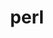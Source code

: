 ---
title: "perl"
layout: cache
categories: [package, develop-2024-11-10]
meta: {"versions": ["5.40.0"], "compilers": ["apple-clang@=15.0.0", "cce@=15.0.1", "gcc@=10.2.1", "gcc@=11.1.0", "gcc@=11.4.0", "gcc@=12.3.0", "gcc@=12.4.0", "gcc@=13.2.0", "gcc@=7.3.1", "gcc@=7.5.0", "gcc@=9.4.0", "oneapi@=2024.1.0", "oneapi@=2024.2.1"], "oss": ["amzn2", "centos7", "rhel8", "ubuntu18.04", "ubuntu20.04", "ubuntu22.04", "ubuntu24.04", "ventura"], "platforms": ["darwin", "linux"], "targets": ["aarch64", "neoverse_n1", "neoverse_v1", "neoverse_v2", "ppc64le", "x86_64_v3", "x86_64_v4", "zen4"], "stacks": ["aws-isc", "aws-isc-aarch64", "aws-pcluster-neoverse_v1", "aws-pcluster-x86_64_v4", "build_systems", "data-vis-sdk", "developer-tools-darwin", "developer-tools-manylinux2014", "e4s", "e4s-cray-rhel", "e4s-neoverse-v2", "e4s-neoverse_v1", "e4s-oneapi", "e4s-power", "e4s-rocm-external", "ml-darwin-aarch64-mps", "ml-linux-aarch64-cpu", "ml-linux-aarch64-cuda", "ml-linux-x86_64-cpu", "ml-linux-x86_64-cuda", "ml-linux-x86_64-rocm", "radiuss", "radiuss-aws", "radiuss-aws-aarch64", "root", "tutorial"], "num_specs": 33, "num_specs_by_stack": {"developer-tools-darwin": 1, "root": 33, "ml-darwin-aarch64-mps": 1, "aws-isc-aarch64": 2, "radiuss-aws-aarch64": 4, "aws-pcluster-neoverse_v1": 2, "aws-pcluster-x86_64_v4": 4, "radiuss-aws": 2, "aws-isc": 1, "developer-tools-manylinux2014": 1, "e4s-cray-rhel": 2, "build_systems": 1, "radiuss": 2, "e4s-power": 2, "data-vis-sdk": 2, "e4s-neoverse_v1": 2, "e4s-neoverse-v2": 2, "e4s": 2, "tutorial": 2, "e4s-rocm-external": 1, "e4s-oneapi": 2, "ml-linux-aarch64-cpu": 1, "ml-linux-aarch64-cuda": 1, "ml-linux-x86_64-rocm": 1, "ml-linux-x86_64-cpu": 1, "ml-linux-x86_64-cuda": 1}}
spec_details: [{"hash": "eau6i7hb6bgzoj7vo7nlkkh7ktgrtiao", "compiler": "apple-clang@=15.0.0", "versions": ["5.40.0"], "os": "ventura", "platform": "darwin", "target": "aarch64", "variants": ["build_system=generic", "+cpanm", "+opcode", "+open", "+shared", "+threads"], "stacks": ["developer-tools-darwin", "root", "ml-darwin-aarch64-mps"], "size": "-", "tarball": "https://binaries.spack.io/develop-2024-11-10/build_cache/darwin-ventura-aarch64/apple-clang-15.0.0/perl-5.40.0/darwin-ventura-aarch64-apple-clang-15.0.0-perl-5.40.0-eau6i7hb6bgzoj7vo7nlkkh7ktgrtiao.spack"}, {"hash": "raoqwejxogfctypbptzzarlu4rh6yrlx", "compiler": "gcc@=7.3.1", "versions": ["5.40.0"], "os": "amzn2", "platform": "linux", "target": "aarch64", "variants": ["build_system=generic", "+cpanm", "+opcode", "+open", "+shared", "+threads"], "stacks": ["aws-isc-aarch64", "radiuss-aws-aarch64", "root"], "size": "-", "tarball": "https://binaries.spack.io/develop-2024-11-10/build_cache/linux-amzn2-aarch64/gcc-7.3.1/perl-5.40.0/linux-amzn2-aarch64-gcc-7.3.1-perl-5.40.0-raoqwejxogfctypbptzzarlu4rh6yrlx.spack"}, {"hash": "zssj4sot2pbdfvlll3u3mglllokgxhjq", "compiler": "gcc@=7.3.1", "versions": ["5.40.0"], "os": "amzn2", "platform": "linux", "target": "aarch64", "variants": ["build_system=generic", "+cpanm", "+opcode", "+open", "+shared", "+threads"], "stacks": ["radiuss-aws-aarch64", "root"], "size": "-", "tarball": "https://binaries.spack.io/develop-2024-11-10/build_cache/linux-amzn2-aarch64/gcc-7.3.1/perl-5.40.0/linux-amzn2-aarch64-gcc-7.3.1-perl-5.40.0-zssj4sot2pbdfvlll3u3mglllokgxhjq.spack"}, {"hash": "gz36aa75zoafppfwrsyx4dcas2an6bh4", "compiler": "gcc@=12.4.0", "versions": ["5.40.0"], "os": "amzn2", "platform": "linux", "target": "neoverse_n1", "variants": ["build_system=generic", "+cpanm", "+opcode", "+open", "+shared", "+threads"], "stacks": ["aws-pcluster-neoverse_v1", "root"], "size": "-", "tarball": "https://binaries.spack.io/develop-2024-11-10/build_cache/linux-amzn2-neoverse_n1/gcc-12.4.0/perl-5.40.0/linux-amzn2-neoverse_n1-gcc-12.4.0-perl-5.40.0-gz36aa75zoafppfwrsyx4dcas2an6bh4.spack"}, {"hash": "im3mcp2fopue2sbr3u5542d3ceyytkls", "compiler": "gcc@=7.3.1", "versions": ["5.40.0"], "os": "amzn2", "platform": "linux", "target": "neoverse_n1", "variants": ["build_system=generic", "+cpanm", "+opcode", "+open", "+shared", "+threads"], "stacks": ["aws-isc-aarch64", "radiuss-aws-aarch64", "root"], "size": "-", "tarball": "https://binaries.spack.io/develop-2024-11-10/build_cache/linux-amzn2-neoverse_n1/gcc-7.3.1/perl-5.40.0/linux-amzn2-neoverse_n1-gcc-7.3.1-perl-5.40.0-im3mcp2fopue2sbr3u5542d3ceyytkls.spack"}, {"hash": "c3g3zb5jq52wsr55kayrv54ekpto5gob", "compiler": "gcc@=7.3.1", "versions": ["5.40.0"], "os": "amzn2", "platform": "linux", "target": "neoverse_n1", "variants": ["build_system=generic", "+cpanm", "+opcode", "+open", "+shared", "+threads"], "stacks": ["radiuss-aws-aarch64", "root"], "size": "-", "tarball": "https://binaries.spack.io/develop-2024-11-10/build_cache/linux-amzn2-neoverse_n1/gcc-7.3.1/perl-5.40.0/linux-amzn2-neoverse_n1-gcc-7.3.1-perl-5.40.0-c3g3zb5jq52wsr55kayrv54ekpto5gob.spack"}, {"hash": "eew5vmaft4gan2pgdqibgshwxwpktibq", "compiler": "gcc@=12.4.0", "versions": ["5.40.0"], "os": "amzn2", "platform": "linux", "target": "neoverse_v1", "variants": ["build_system=generic", "+cpanm", "+opcode", "+open", "+shared", "+threads"], "stacks": ["aws-pcluster-neoverse_v1", "root"], "size": "-", "tarball": "https://binaries.spack.io/develop-2024-11-10/build_cache/linux-amzn2-neoverse_v1/gcc-12.4.0/perl-5.40.0/linux-amzn2-neoverse_v1-gcc-12.4.0-perl-5.40.0-eew5vmaft4gan2pgdqibgshwxwpktibq.spack"}, {"hash": "u3i7v54w5afp6qa22a4yc5tvah2ppdo2", "compiler": "gcc@=12.4.0", "versions": ["5.40.0"], "os": "amzn2", "platform": "linux", "target": "x86_64_v3", "variants": ["build_system=generic", "+cpanm", "+opcode", "+open", "+shared", "+threads"], "stacks": ["root", "aws-pcluster-x86_64_v4"], "size": "-", "tarball": "https://binaries.spack.io/develop-2024-11-10/build_cache/linux-amzn2-x86_64_v3/gcc-12.4.0/perl-5.40.0/linux-amzn2-x86_64_v3-gcc-12.4.0-perl-5.40.0-u3i7v54w5afp6qa22a4yc5tvah2ppdo2.spack"}, {"hash": "nvtvxt62tm6khyikvbqkey2f4avezbxq", "compiler": "gcc@=7.3.1", "versions": ["5.40.0"], "os": "amzn2", "platform": "linux", "target": "x86_64_v3", "variants": ["build_system=generic", "+cpanm", "+opcode", "+open", "+shared", "+threads"], "stacks": ["radiuss-aws", "root", "aws-isc"], "size": "-", "tarball": "https://binaries.spack.io/develop-2024-11-10/build_cache/linux-amzn2-x86_64_v3/gcc-7.3.1/perl-5.40.0/linux-amzn2-x86_64_v3-gcc-7.3.1-perl-5.40.0-nvtvxt62tm6khyikvbqkey2f4avezbxq.spack"}, {"hash": "hogs54jtirkesjbbeijnho6q5rv7gtpi", "compiler": "gcc@=7.3.1", "versions": ["5.40.0"], "os": "amzn2", "platform": "linux", "target": "x86_64_v3", "variants": ["build_system=generic", "+cpanm", "+opcode", "+open", "+shared", "+threads"], "stacks": ["root", "radiuss-aws"], "size": "-", "tarball": "https://binaries.spack.io/develop-2024-11-10/build_cache/linux-amzn2-x86_64_v3/gcc-7.3.1/perl-5.40.0/linux-amzn2-x86_64_v3-gcc-7.3.1-perl-5.40.0-hogs54jtirkesjbbeijnho6q5rv7gtpi.spack"}, {"hash": "khgrgc33tjspfwsphs3773vokra3zwqt", "compiler": "oneapi@=2024.1.0", "versions": ["5.40.0"], "os": "amzn2", "platform": "linux", "target": "x86_64_v3", "variants": ["build_system=generic", "+cpanm", "+opcode", "+open", "+shared", "+threads"], "stacks": ["root", "aws-pcluster-x86_64_v4"], "size": "-", "tarball": "https://binaries.spack.io/develop-2024-11-10/build_cache/linux-amzn2-x86_64_v3/oneapi-2024.1.0/perl-5.40.0/linux-amzn2-x86_64_v3-oneapi-2024.1.0-perl-5.40.0-khgrgc33tjspfwsphs3773vokra3zwqt.spack"}, {"hash": "the2jmlxu2arfg3frcdga6tdvqr463lo", "compiler": "gcc@=12.4.0", "versions": ["5.40.0"], "os": "amzn2", "platform": "linux", "target": "x86_64_v4", "variants": ["build_system=generic", "+cpanm", "+opcode", "+open", "+shared", "+threads"], "stacks": ["root", "aws-pcluster-x86_64_v4"], "size": "-", "tarball": "https://binaries.spack.io/develop-2024-11-10/build_cache/linux-amzn2-x86_64_v4/gcc-12.4.0/perl-5.40.0/linux-amzn2-x86_64_v4-gcc-12.4.0-perl-5.40.0-the2jmlxu2arfg3frcdga6tdvqr463lo.spack"}, {"hash": "ixwf6zcm5dxwfdha5gpewrhzs2yvhwj6", "compiler": "oneapi@=2024.1.0", "versions": ["5.40.0"], "os": "amzn2", "platform": "linux", "target": "x86_64_v4", "variants": ["build_system=generic", "+cpanm", "+opcode", "+open", "+shared", "+threads"], "stacks": ["root", "aws-pcluster-x86_64_v4"], "size": "-", "tarball": "https://binaries.spack.io/develop-2024-11-10/build_cache/linux-amzn2-x86_64_v4/oneapi-2024.1.0/perl-5.40.0/linux-amzn2-x86_64_v4-oneapi-2024.1.0-perl-5.40.0-ixwf6zcm5dxwfdha5gpewrhzs2yvhwj6.spack"}, {"hash": "cznthvrecpjllyyx3dagchkcqpwooivw", "compiler": "gcc@=10.2.1", "versions": ["5.40.0"], "os": "centos7", "platform": "linux", "target": "x86_64_v3", "variants": ["build_system=generic", "+cpanm", "+opcode", "+open", "+shared", "+threads"], "stacks": ["developer-tools-manylinux2014", "root"], "size": "-", "tarball": "https://binaries.spack.io/develop-2024-11-10/build_cache/linux-centos7-x86_64_v3/gcc-10.2.1/perl-5.40.0/linux-centos7-x86_64_v3-gcc-10.2.1-perl-5.40.0-cznthvrecpjllyyx3dagchkcqpwooivw.spack"}, {"hash": "vg7mf6xxzfkar224ntscedrugk7wjzgr", "compiler": "cce@=15.0.1", "versions": ["5.40.0"], "os": "rhel8", "platform": "linux", "target": "zen4", "variants": ["build_system=generic", "+cpanm", "+opcode", "+open", "+shared", "+threads"], "stacks": ["e4s-cray-rhel", "root"], "size": "-", "tarball": "https://binaries.spack.io/develop-2024-11-10/build_cache/linux-rhel8-zen4/cce-15.0.1/perl-5.40.0/linux-rhel8-zen4-cce-15.0.1-perl-5.40.0-vg7mf6xxzfkar224ntscedrugk7wjzgr.spack"}, {"hash": "rftqbg6icjngkursulxq7ymalk6d5mw4", "compiler": "cce@=15.0.1", "versions": ["5.40.0"], "os": "rhel8", "platform": "linux", "target": "zen4", "variants": ["build_system=generic", "+cpanm", "+opcode", "+open", "+shared", "+threads"], "stacks": ["e4s-cray-rhel", "root"], "size": "-", "tarball": "https://binaries.spack.io/develop-2024-11-10/build_cache/linux-rhel8-zen4/cce-15.0.1/perl-5.40.0/linux-rhel8-zen4-cce-15.0.1-perl-5.40.0-rftqbg6icjngkursulxq7ymalk6d5mw4.spack"}, {"hash": "uf3kcbe4bssfqspq6hybsi4hlxp6sfgp", "compiler": "gcc@=7.5.0", "versions": ["5.40.0"], "os": "ubuntu18.04", "platform": "linux", "target": "x86_64_v3", "variants": ["build_system=generic", "+cpanm", "+opcode", "+open", "+shared", "+threads"], "stacks": ["build_systems", "radiuss", "root"], "size": "-", "tarball": "https://binaries.spack.io/develop-2024-11-10/build_cache/linux-ubuntu18.04-x86_64_v3/gcc-7.5.0/perl-5.40.0/linux-ubuntu18.04-x86_64_v3-gcc-7.5.0-perl-5.40.0-uf3kcbe4bssfqspq6hybsi4hlxp6sfgp.spack"}, {"hash": "jfwwxns5377sg6rr7stnxqpg6fl34ynn", "compiler": "gcc@=7.5.0", "versions": ["5.40.0"], "os": "ubuntu18.04", "platform": "linux", "target": "x86_64_v3", "variants": ["build_system=generic", "+cpanm", "+opcode", "+open", "+shared", "+threads"], "stacks": ["radiuss", "root"], "size": "-", "tarball": "https://binaries.spack.io/develop-2024-11-10/build_cache/linux-ubuntu18.04-x86_64_v3/gcc-7.5.0/perl-5.40.0/linux-ubuntu18.04-x86_64_v3-gcc-7.5.0-perl-5.40.0-jfwwxns5377sg6rr7stnxqpg6fl34ynn.spack"}, {"hash": "aeluyuez33vr5lqwjq7e2zg5yetlvnqo", "compiler": "gcc@=9.4.0", "versions": ["5.40.0"], "os": "ubuntu20.04", "platform": "linux", "target": "ppc64le", "variants": ["build_system=generic", "+cpanm", "+opcode", "+open", "+shared", "+threads"], "stacks": ["e4s-power", "root"], "size": "-", "tarball": "https://binaries.spack.io/develop-2024-11-10/build_cache/linux-ubuntu20.04-ppc64le/gcc-9.4.0/perl-5.40.0/linux-ubuntu20.04-ppc64le-gcc-9.4.0-perl-5.40.0-aeluyuez33vr5lqwjq7e2zg5yetlvnqo.spack"}, {"hash": "xagj3z5w5z2n6hxwsm37buy7yluk5vg7", "compiler": "gcc@=9.4.0", "versions": ["5.40.0"], "os": "ubuntu20.04", "platform": "linux", "target": "ppc64le", "variants": ["build_system=generic", "+cpanm", "+opcode", "+open", "+shared", "+threads"], "stacks": ["e4s-power", "root"], "size": "-", "tarball": "https://binaries.spack.io/develop-2024-11-10/build_cache/linux-ubuntu20.04-ppc64le/gcc-9.4.0/perl-5.40.0/linux-ubuntu20.04-ppc64le-gcc-9.4.0-perl-5.40.0-xagj3z5w5z2n6hxwsm37buy7yluk5vg7.spack"}, {"hash": "zvrezggm5tmerorqy4n7xnxwpp7zfglc", "compiler": "gcc@=11.1.0", "versions": ["5.40.0"], "os": "ubuntu20.04", "platform": "linux", "target": "x86_64_v3", "variants": ["build_system=generic", "+cpanm", "+opcode", "+open", "+shared", "+threads"], "stacks": ["data-vis-sdk", "root"], "size": "-", "tarball": "https://binaries.spack.io/develop-2024-11-10/build_cache/linux-ubuntu20.04-x86_64_v3/gcc-11.1.0/perl-5.40.0/linux-ubuntu20.04-x86_64_v3-gcc-11.1.0-perl-5.40.0-zvrezggm5tmerorqy4n7xnxwpp7zfglc.spack"}, {"hash": "sitsm2p7dbud5utshnjol7bb3yv22if4", "compiler": "gcc@=11.1.0", "versions": ["5.40.0"], "os": "ubuntu20.04", "platform": "linux", "target": "x86_64_v3", "variants": ["build_system=generic", "+cpanm", "+opcode", "+open", "+shared", "+threads"], "stacks": ["data-vis-sdk", "root"], "size": "-", "tarball": "https://binaries.spack.io/develop-2024-11-10/build_cache/linux-ubuntu20.04-x86_64_v3/gcc-11.1.0/perl-5.40.0/linux-ubuntu20.04-x86_64_v3-gcc-11.1.0-perl-5.40.0-sitsm2p7dbud5utshnjol7bb3yv22if4.spack"}, {"hash": "spewdlaxzrws3qso4bc6o4spnt4vyxtw", "compiler": "gcc@=11.4.0", "versions": ["5.40.0"], "os": "ubuntu22.04", "platform": "linux", "target": "neoverse_v1", "variants": ["build_system=generic", "+cpanm", "+opcode", "+open", "+shared", "+threads"], "stacks": ["e4s-neoverse_v1", "root"], "size": "-", "tarball": "https://binaries.spack.io/develop-2024-11-10/build_cache/linux-ubuntu22.04-neoverse_v1/gcc-11.4.0/perl-5.40.0/linux-ubuntu22.04-neoverse_v1-gcc-11.4.0-perl-5.40.0-spewdlaxzrws3qso4bc6o4spnt4vyxtw.spack"}, {"hash": "zg25ulho3u4yptdworjosysrbi6vrtcq", "compiler": "gcc@=11.4.0", "versions": ["5.40.0"], "os": "ubuntu22.04", "platform": "linux", "target": "neoverse_v1", "variants": ["build_system=generic", "+cpanm", "+opcode", "+open", "+shared", "+threads"], "stacks": ["e4s-neoverse_v1", "root"], "size": "-", "tarball": "https://binaries.spack.io/develop-2024-11-10/build_cache/linux-ubuntu22.04-neoverse_v1/gcc-11.4.0/perl-5.40.0/linux-ubuntu22.04-neoverse_v1-gcc-11.4.0-perl-5.40.0-zg25ulho3u4yptdworjosysrbi6vrtcq.spack"}, {"hash": "q35d44mioxwrgh2mmogbz35sltg77duw", "compiler": "gcc@=11.4.0", "versions": ["5.40.0"], "os": "ubuntu22.04", "platform": "linux", "target": "neoverse_v2", "variants": ["build_system=generic", "+cpanm", "+opcode", "+open", "+shared", "+threads"], "stacks": ["e4s-neoverse-v2", "root"], "size": "-", "tarball": "https://binaries.spack.io/develop-2024-11-10/build_cache/linux-ubuntu22.04-neoverse_v2/gcc-11.4.0/perl-5.40.0/linux-ubuntu22.04-neoverse_v2-gcc-11.4.0-perl-5.40.0-q35d44mioxwrgh2mmogbz35sltg77duw.spack"}, {"hash": "uqcsezdjzvnos322pbteu4we2qaeyktd", "compiler": "gcc@=11.4.0", "versions": ["5.40.0"], "os": "ubuntu22.04", "platform": "linux", "target": "neoverse_v2", "variants": ["build_system=generic", "+cpanm", "+opcode", "+open", "+shared", "+threads"], "stacks": ["e4s-neoverse-v2", "root"], "size": "-", "tarball": "https://binaries.spack.io/develop-2024-11-10/build_cache/linux-ubuntu22.04-neoverse_v2/gcc-11.4.0/perl-5.40.0/linux-ubuntu22.04-neoverse_v2-gcc-11.4.0-perl-5.40.0-uqcsezdjzvnos322pbteu4we2qaeyktd.spack"}, {"hash": "cwpt5ec6gcal6ftcrrxcecnt74fdjfhi", "compiler": "gcc@=11.4.0", "versions": ["5.40.0"], "os": "ubuntu22.04", "platform": "linux", "target": "x86_64_v3", "variants": ["build_system=generic", "+cpanm", "+opcode", "+open", "+shared", "+threads"], "stacks": ["e4s", "tutorial", "root", "e4s-rocm-external"], "size": "-", "tarball": "https://binaries.spack.io/develop-2024-11-10/build_cache/linux-ubuntu22.04-x86_64_v3/gcc-11.4.0/perl-5.40.0/linux-ubuntu22.04-x86_64_v3-gcc-11.4.0-perl-5.40.0-cwpt5ec6gcal6ftcrrxcecnt74fdjfhi.spack"}, {"hash": "5j247rilnugiyjnjmtwbtpdmlzmmnlzc", "compiler": "gcc@=11.4.0", "versions": ["5.40.0"], "os": "ubuntu22.04", "platform": "linux", "target": "x86_64_v3", "variants": ["build_system=generic", "+cpanm", "+opcode", "+open", "+shared", "+threads"], "stacks": ["e4s", "root"], "size": "-", "tarball": "https://binaries.spack.io/develop-2024-11-10/build_cache/linux-ubuntu22.04-x86_64_v3/gcc-11.4.0/perl-5.40.0/linux-ubuntu22.04-x86_64_v3-gcc-11.4.0-perl-5.40.0-5j247rilnugiyjnjmtwbtpdmlzmmnlzc.spack"}, {"hash": "hkunkm3vzk2ce5vu6t7wyxi4zghkflxj", "compiler": "oneapi@=2024.2.1", "versions": ["5.40.0"], "os": "ubuntu22.04", "platform": "linux", "target": "x86_64_v3", "variants": ["build_system=generic", "+cpanm", "+opcode", "+open", "+shared", "+threads"], "stacks": ["root", "e4s-oneapi"], "size": "-", "tarball": "https://binaries.spack.io/develop-2024-11-10/build_cache/linux-ubuntu22.04-x86_64_v3/oneapi-2024.2.1/perl-5.40.0/linux-ubuntu22.04-x86_64_v3-oneapi-2024.2.1-perl-5.40.0-hkunkm3vzk2ce5vu6t7wyxi4zghkflxj.spack"}, {"hash": "yh25klvfp66je3oiobikmni337no2twz", "compiler": "oneapi@=2024.2.1", "versions": ["5.40.0"], "os": "ubuntu22.04", "platform": "linux", "target": "x86_64_v3", "variants": ["build_system=generic", "+cpanm", "+opcode", "+open", "+shared", "+threads"], "stacks": ["root", "e4s-oneapi"], "size": "-", "tarball": "https://binaries.spack.io/develop-2024-11-10/build_cache/linux-ubuntu22.04-x86_64_v3/oneapi-2024.2.1/perl-5.40.0/linux-ubuntu22.04-x86_64_v3-oneapi-2024.2.1-perl-5.40.0-yh25klvfp66je3oiobikmni337no2twz.spack"}, {"hash": "tt4vkz363spwljfu4mvpr4sd6eu2ibyv", "compiler": "gcc@=12.3.0", "versions": ["5.40.0"], "os": "ubuntu22.04", "platform": "linux", "target": "x86_64_v3", "variants": ["build_system=generic", "+cpanm", "+opcode", "+open", "+shared", "+threads"], "stacks": ["tutorial", "root"], "size": "-", "tarball": "https://binaries.spack.io/develop-2024-11-10/build_cache/linux-ubuntu22.04-x86_64_v3/gcc-12.3.0/perl-5.40.0/linux-ubuntu22.04-x86_64_v3-gcc-12.3.0-perl-5.40.0-tt4vkz363spwljfu4mvpr4sd6eu2ibyv.spack"}, {"hash": "xdbqwvrdes5kmll6xne4k453x2arqenq", "compiler": "gcc@=13.2.0", "versions": ["5.40.0"], "os": "ubuntu24.04", "platform": "linux", "target": "aarch64", "variants": ["build_system=generic", "+cpanm", "+opcode", "+open", "+shared", "+threads"], "stacks": ["ml-linux-aarch64-cpu", "ml-linux-aarch64-cuda", "root"], "size": "-", "tarball": "https://binaries.spack.io/develop-2024-11-10/build_cache/linux-ubuntu24.04-aarch64/gcc-13.2.0/perl-5.40.0/linux-ubuntu24.04-aarch64-gcc-13.2.0-perl-5.40.0-xdbqwvrdes5kmll6xne4k453x2arqenq.spack"}, {"hash": "5m3ugkqcrvejexaxknbyl5d2kycxwswi", "compiler": "gcc@=13.2.0", "versions": ["5.40.0"], "os": "ubuntu24.04", "platform": "linux", "target": "x86_64_v3", "variants": ["build_system=generic", "+cpanm", "+opcode", "+open", "+shared", "+threads"], "stacks": ["ml-linux-x86_64-rocm", "ml-linux-x86_64-cpu", "root", "ml-linux-x86_64-cuda"], "size": "-", "tarball": "https://binaries.spack.io/develop-2024-11-10/build_cache/linux-ubuntu24.04-x86_64_v3/gcc-13.2.0/perl-5.40.0/linux-ubuntu24.04-x86_64_v3-gcc-13.2.0-perl-5.40.0-5m3ugkqcrvejexaxknbyl5d2kycxwswi.spack"}]
---